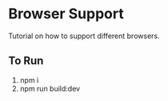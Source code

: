 # Browser Support

Tutorial on how to support different browsers.

## To Run
<ol>
    <li>npm i</li>
    <li>npm run build:dev</li>
</ol>